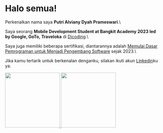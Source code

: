 # Halo semua! 

Perkenalkan nama saya **Putri Alviany Dyah Prameswari**.\

Saya seorang **Mobile Development Student at Bangkit Academy 2023 led by Google, GoTo, Traveloka** di [Dicoding](https://www.dicoding.com/).\

Saya juga memiliki beberapa sertifikasi, diantarannya adalah [Memulai Dasar Pemrograman untuk Menjadi Pengembang Software](https://www.dicoding.com/certificates/NVP7OD3MGPR0) sejak 2023.\

Jika kamu tertarik untuk berkenalan denganku, silakan ikuti akun [Linkedin](https://www.linkedin.com/in/putri-alviany-dyah-prameswari-582628235/)ku ya.

<p align="left">
<a href="https://github.com/ptrdyp">
  <img height="180em" src="https://github-readme-stats-eight-theta.vercel.app/api?username=ptrdyp&show_icons=true&theme=algolia&include_all_commits=true&count_private=true"/>
  <img height="180em" src="https://github-readme-stats-eight-theta.vercel.app/api/top-langs/?username=ptrdyp&layout=compact&langs_count=8&theme=algolia"/>
</a>
</p>

